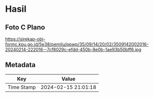 # Hasil

## Foto C Plano

https://sirekap-obj-formc.kpu.go.id/5e38/pemilu/ppwp/35/09/14/20/02/3509142002016-20240214-222016--7cf8029c-efdd-450b-8e0b-1ae93b50bff6.jpg


## Metadata

| Key        | Value               |
| ---------- | ------------------- |
| Time Stamp | 2024-02-15 21:01:18 |



